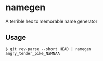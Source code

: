 namegen
=======

A terrible hex to memorable name generator

Usage
------

```
$ git rev-parse --short HEAD | namegen
angry_tender_pike_NaMNAA
```
